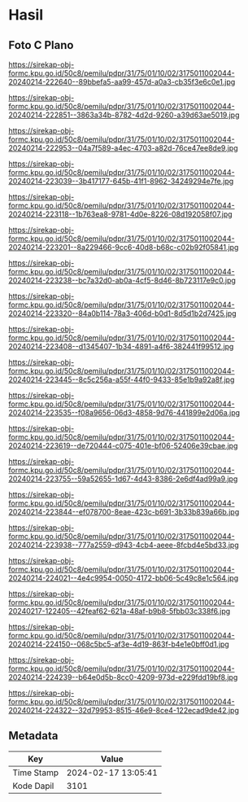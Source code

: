 # Hasil

## Foto C Plano

https://sirekap-obj-formc.kpu.go.id/50c8/pemilu/pdpr/31/75/01/10/02/3175011002044-20240214-222640--89bbefa5-aa99-457d-a0a3-cb35f3e6c0e1.jpg

https://sirekap-obj-formc.kpu.go.id/50c8/pemilu/pdpr/31/75/01/10/02/3175011002044-20240214-222851--3863a34b-8782-4d2d-9260-a39d63ae5019.jpg

https://sirekap-obj-formc.kpu.go.id/50c8/pemilu/pdpr/31/75/01/10/02/3175011002044-20240214-222953--04a7f589-a4ec-4703-a82d-76ce47ee8de9.jpg

https://sirekap-obj-formc.kpu.go.id/50c8/pemilu/pdpr/31/75/01/10/02/3175011002044-20240214-223039--3b417177-645b-41f1-8962-34249294e7fe.jpg

https://sirekap-obj-formc.kpu.go.id/50c8/pemilu/pdpr/31/75/01/10/02/3175011002044-20240214-223118--1b763ea8-9781-4d0e-8226-08d192058f07.jpg

https://sirekap-obj-formc.kpu.go.id/50c8/pemilu/pdpr/31/75/01/10/02/3175011002044-20240214-223201--8a229466-9cc6-40d8-b68c-c02b92f05841.jpg

https://sirekap-obj-formc.kpu.go.id/50c8/pemilu/pdpr/31/75/01/10/02/3175011002044-20240214-223238--bc7a32d0-ab0a-4cf5-8d46-8b723117e9c0.jpg

https://sirekap-obj-formc.kpu.go.id/50c8/pemilu/pdpr/31/75/01/10/02/3175011002044-20240214-223320--84a0b114-78a3-406d-b0d1-8d5d1b2d7425.jpg

https://sirekap-obj-formc.kpu.go.id/50c8/pemilu/pdpr/31/75/01/10/02/3175011002044-20240214-223408--d1345407-1b34-4891-a4f6-382441f99512.jpg

https://sirekap-obj-formc.kpu.go.id/50c8/pemilu/pdpr/31/75/01/10/02/3175011002044-20240214-223445--8c5c256a-a55f-44f0-9433-85e1b9a92a8f.jpg

https://sirekap-obj-formc.kpu.go.id/50c8/pemilu/pdpr/31/75/01/10/02/3175011002044-20240214-223535--f08a9656-06d3-4858-9d76-441899e2d06a.jpg

https://sirekap-obj-formc.kpu.go.id/50c8/pemilu/pdpr/31/75/01/10/02/3175011002044-20240214-223619--de720444-c075-401e-bf06-52406e39cbae.jpg

https://sirekap-obj-formc.kpu.go.id/50c8/pemilu/pdpr/31/75/01/10/02/3175011002044-20240214-223755--59a52655-1d67-4d43-8386-2e6df4ad99a9.jpg

https://sirekap-obj-formc.kpu.go.id/50c8/pemilu/pdpr/31/75/01/10/02/3175011002044-20240214-223844--ef078700-8eae-423c-b691-3b33b839a66b.jpg

https://sirekap-obj-formc.kpu.go.id/50c8/pemilu/pdpr/31/75/01/10/02/3175011002044-20240214-223938--777a2559-d943-4cb4-aeee-8fcbd4e5bd33.jpg

https://sirekap-obj-formc.kpu.go.id/50c8/pemilu/pdpr/31/75/01/10/02/3175011002044-20240214-224021--4e4c9954-0050-4172-bb06-5c49c8e1c564.jpg

https://sirekap-obj-formc.kpu.go.id/50c8/pemilu/pdpr/31/75/01/10/02/3175011002044-20240217-122405--42feaf62-621a-48af-b9b8-5fbb03c338f6.jpg

https://sirekap-obj-formc.kpu.go.id/50c8/pemilu/pdpr/31/75/01/10/02/3175011002044-20240214-224150--068c5bc5-af3e-4d19-863f-b4e1e0bff0d1.jpg

https://sirekap-obj-formc.kpu.go.id/50c8/pemilu/pdpr/31/75/01/10/02/3175011002044-20240214-224239--b64e0d5b-8cc0-4209-973d-e229fdd19bf8.jpg

https://sirekap-obj-formc.kpu.go.id/50c8/pemilu/pdpr/31/75/01/10/02/3175011002044-20240214-224322--32d79953-8515-46e9-8ce4-122ecad9de42.jpg


## Metadata

| Key        | Value               |
| ---------- | ------------------- |
| Time Stamp | 2024-02-17 13:05:41 |
| Kode Dapil | 3101                |




